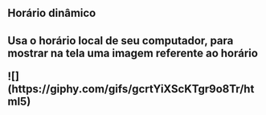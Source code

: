 <h2>Horário dinâmico<h2>
<p>Usa o horário local de seu computador, para mostrar na tela uma imagem referente ao horário<p>
![](https://giphy.com/gifs/gcrtYiXScKTgr9o8Tr/html5)
